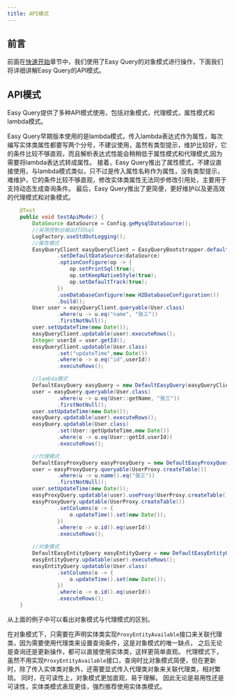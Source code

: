 ```yaml
---
title: API模式
---
```


## 前言

前面在[快速开始](../../startup//quick-start.md)章节中，我们使用了Easy Query的对象模式进行操作，下面我们将详细讲解Easy Query的API模式。


## API模式

Easy Query提供了多种API模式使用，包括对象模式，代理模式，属性模式和lambda模式。

Easy Query早期版本使用的是lambda模式，传入lambda表达式作为属性，每次编写实体类属性都要写两个分号，不建议使用，虽然有类型提示，维护比较好，它的条件比较不够直观，而且解析表达式性能会稍稍低于属性模式和代理模式,因为需要将lambda表达式转成属性。
接着，Easy Query推出了属性模式，不建议直接使用，与lambda模式类似，只不过是传入属性名称作为属性，没有类型提示，难维护，它的条件比较不够直观，修改实体类属性无法同步修改引用处，主要用于支持动态生成查询条件。
最后，Easy Query推出了更简便，更好维护以及更高效的代理模式和对象模式。

```java
    @Test
    public void testApiMode() {
        DataSource dataSource = Config.geMysqlDataSource();
        //采用控制台输出打印sql
        LogFactory.useStdOutLogging();
        //属性模式
        EasyQueryClient easyQueryClient = EasyQueryBootstrapper.defaultBuilderConfiguration()
                .setDefaultDataSource(dataSource)
                .optionConfigure(op -> {
                    op.setPrintSql(true);
                    op.setKeepNativeStyle(true);
                    op.setDefaultTrack(true);
                })
                .useDatabaseConfigure(new H2DatabaseConfiguration())
                .build();
        User user = easyQueryClient.queryable(User.class)
                .where(u -> u.eq("name", "张三"))
                .firstNotNull();
        user.setUpdateTime(new Date());
        easyQueryClient.updatable(user).executeRows();
        Integer userId = user.getId();
        easyQueryClient.updatable(User.class)
                .set("updateTime",new Date())
                .where(o -> o.eq("id",userId))
                .executeRows();

        //lambda模式
        DefaultEasyQuery easyQuery = new DefaultEasyQuery(easyQueryClient);
        user = easyQuery.queryable(User.class)
                .where(u -> u.eq(User::getName, "张三"))
                .firstNotNull();
        user.setUpdateTime(new Date());
        easyQuery.updatable(user).executeRows();
        easyQuery.updatable(User.class)
                .set(User::getUpdateTime,new Date())
                .where(o -> o.eq(User::getId,userId))
                .executeRows();

        //代理模式
        DefaultEasyProxyQuery easyProxyQuery = new DefaultEasyProxyQuery(easyQueryClient);
        user = easyProxyQuery.queryable(UserProxy.createTable())
                .where(u -> u.name().eq("张三"))
                .firstNotNull();
        user.setUpdateTime(new Date());
        easyProxyQuery.updatable(user).useProxy(UserProxy.createTable()).executeRows();
        easyProxyQuery.updatable(UserProxy.createTable())
                .setColumns(o -> {
                    o.updateTime().set(new Date());
                })
                .where(o -> o.id().eq(userId))
                .executeRows();

        //对象模式
        DefaultEasyEntityQuery easyEntityQuery = new DefaultEasyEntityQuery(easyQueryClient);
        easyEntityQuery.updatable(user).executeRows();
        easyEntityQuery.updatable(User.class)
                .setColumns(o -> {
                    o.updateTime().set(new Date());
                })
                .where(o -> o.id().eq(userId))
                .executeRows();
    }
```

从上面的例子中可以看出对象模式与代理模式的区别。

在对象模式下，只需要在声明实体类实现`ProxyEntityAvailable`接口来关联代理类，因为需要使用代理类来设置查询条件，这是对象模式的唯一缺点，
之后无论是查询还是更新操作，都可以直接使用实体类，这样更简单直观。
代理模式下，虽然不用实现`ProxyEntityAvailable`接口，查询时比对象模式简便，但在更新时，除了传入实体类对象外，还需要显式传入代理类对象来关联代理类，相对繁琐。
同时，在可读性上，对象模式更加直观，易于理解。
因此无论是易用性还是可读性，实体类模式表现更佳，强烈推荐使用实体类模式。